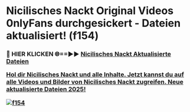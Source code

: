 # Nicilisches Nackt Original Videos 0nlyFans durchgesickert - Dateien aktualisiert! (f154)

<h3>🔴 HIER KLICKEN 🌐==►► <a href="https://tinyurl.com/h6vf6nb8" rel="nofollow">Nicilisches Nackt Aktualisierte Dateien

Hol dir Nicilisches Nackt und alle Inhalte. Jetzt kannst du auf alle Videos und Bilder von Nicilisches Nackt zugreifen. Neue aktualisierte Dateien 2025!

[![f154](https://i.imgur.com/sD4kR3V.gif)](https://tinyurl.com/h6vf6nb8)
